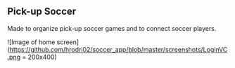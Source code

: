 ## Pick-up Soccer

Made to organize pick-up soccer games and to connect soccer players.

![Image of home screen](https://github.com/hrodri02/soccer_app/blob/master/screenshots/LoginVC.png = 200x400)
